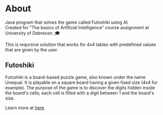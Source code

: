 # About
Java program that solves the game called Futoshiki using AI.  
Created for "The basics of Artificial Intelligence" course assignment at University of Debrecen. 🎓

This is reqursive solution that works for 4x4 tables with predefined values that are given by the user. 

## Futoshiki
Futoshiki is a board-based puzzle game, also known under the name Unequal. 
It is playable on a square board having a given fixed size (4x4 for example).
The purpose of the game is to discover the digits hidden inside the board's cells; each cell is filled with a digit between 1 and the board's size.

Learn more at [here](https://www.futoshiki.org/).
